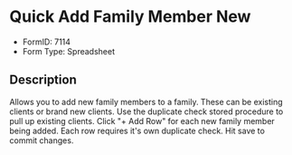 # Quick Add Family Member New

- FormID: 7114
- Form Type: Spreadsheet

## Description

Allows you to add new family members to a family. These can be existing clients or brand new clients. Use the duplicate check stored procedure to pull up existing clients. Click "+ Add Row" for each new family member being added. Each row requires it's own duplicate check. Hit save to commit changes.